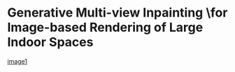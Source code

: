 # Generative Multi-view Inpainting \\for Image-based Rendering of Large Indoor Spaces

[image1](./data/result_imperfect_guideline.png)

<!-- ## Citation -->